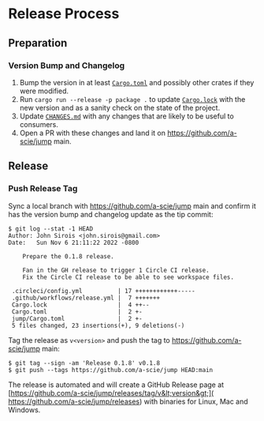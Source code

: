 # Release Process

## Preparation

### Version Bump and Changelog

1. Bump the version in at least [`Cargo.toml`](Cargo.toml) and possibly other crates if they were
   modified.
2. Run `cargo run --release -p package .` to update [`Cargo.lock`](Cargo.lock) with the new version
   and as a sanity check on the state of the project.
3. Update [`CHANGES.md`](CHANGES.md) with any changes that are likely to be useful to consumers.
4. Open a PR with these changes and land it on https://github.com/a-scie/jump main.

## Release

### Push Release Tag

Sync a local branch with https://github.com/a-scie/jump main and confirm it has the version bump
and changelog update as the tip commit:

```
$ git log --stat -1 HEAD
Author: John Sirois <john.sirois@gmail.com>
Date:   Sun Nov 6 21:11:22 2022 -0800

    Prepare the 0.1.8 release.

    Fan in the GH release to trigger 1 Circle CI release.
    Fix the Circle CI release to be able to see workspace files.

 .circleci/config.yml          | 17 ++++++++++++-----
 .github/workflows/release.yml |  7 +++++++
 Cargo.lock                    |  4 ++--
 Cargo.toml                    |  2 +-
 jump/Cargo.toml               |  2 +-
 5 files changed, 23 insertions(+), 9 deletions(-)
```

Tag the release as `v<version>` and push the tag to https://github.com/a-scie/jump main:

```
$ git tag --sign -am 'Release 0.1.8' v0.1.8
$ git push --tags https://github.com/a-scie/jump HEAD:main
```

The release is automated and will create a GitHub Release page at
[https://github.com/a-scie/jump/releases/tag/v&lt;version&gt;](
https://github.com/a-scie/jump/releases) with binaries for Linux, Mac and Windows.